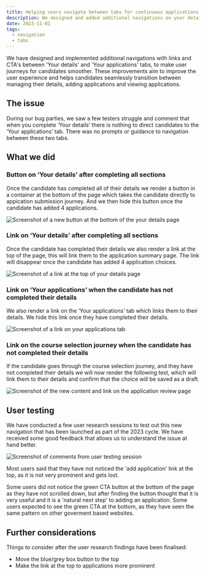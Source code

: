 ```yaml
---
title: Helping users navigate between tabs for continuous applications
description: We designed and added additional navigations on your details and your applications
date: 2023-11-01
tags:
  - navigation
  - tabs
---
```


We have designed and implemented additional navigations with links and CTA's between 'Your details' and 'Your applications' tabs, to make user journeys for candidates smoother. These improvements aim to improve the user experience and helps candidates seamlessly transition between managing their details, adding applications and viewing applications.

## The issue

During our bug parties, we saw a few testers struggle and comment that when you complete ‘Your details’ there is nothing to direct candidates to the ‘Your applications’ tab. There was no prompts or guidance to navigation between these two tabs.

## What we did

### Button on ‘Your details’ after completing all sections
Once the candidate has completed all of their details we render a button in a container at the bottom of the page which takes the candidate directly to appication submission journey. And we then hide this button once the candidate has added 4 applications.

![Screenshot of a new button at the bottom of the your details page](blue-box.png)

### Link on ‘Your details’ after completing all sections
Once the candidate has completed their details we also render a link at the top of the page, this will link them to the application summary page. The link will disappear once the candidate has added 4 application choices.

![Screenshot of a link at the top of your details page](details-to-applications.png)

### Link on ‘Your applications’ when the candidate has not completed their details
We also render a link on the ‘Your applications’ tab which links them to their details. We hide this link once they have completed their details.

![Screenshot of a link on your applications tab](your-applications-to-your-details.png)

### Link on the course selection journey when the candidate has not completed their details
If the candidate goes through the course selection journey, and they have not completed their details we will now render the following text, which will link them to their details and confirm that the choice will be saved as a draft.

![Screenshot of the new content and link on the application review page](course-review.png)

## User testing
We have conducted a few user research sessions to test out this new navigation that has been launched as part of the 2023 cycle. We have received some good feedback that allows us to understand the issue at hand better.

![Screenshot of comments from user testing session](ur-findings.png)

Most users said that they have not noticed the 'add application' link at the top, as it is not very prominent and gets lost.

Some users did not notice the green CTA button at the bottom of the page as they have not scrolled down, but after finding the button thought that it is very useful and it is a 'natural next step' to adding an application. Some users expected to see the green CTA at the bottom, as they have seen the same pattern on other goverment based websites.

## Further considerations

Things to consider after the user research findings have been finalised:
* Move the blue/grey box button to the top
* Make the link at the top to applications more prominent